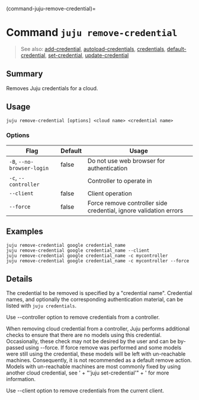(command-juju-remove-credential)=
# Command `juju remove-credential`
> See also: [add-credential](#add-credential), [autoload-credentials](#autoload-credentials), [credentials](#credentials), [default-credential](#default-credential), [set-credential](#set-credential), [update-credential](#update-credential)

## Summary
Removes Juju credentials for a cloud.

## Usage
```juju remove-credential [options] <cloud name> <credential name>```

### Options
| Flag | Default | Usage |
| --- | --- | --- |
| `-B`, `--no-browser-login` | false | Do not use web browser for authentication |
| `-c`, `--controller` |  | Controller to operate in |
| `--client` | false | Client operation |
| `--force` | false | Force remove controller side credential, ignore validation errors |

## Examples

    juju remove-credential google credential_name
    juju remove-credential google credential_name --client
    juju remove-credential google credential_name -c mycontroller
    juju remove-credential google credential_name -c mycontroller --force



## Details
The credential to be removed is specified by a "credential name".
Credential names, and optionally the corresponding authentication
material, can be listed with `juju credentials`.

Use --controller option to remove credentials from a controller. 

When removing cloud credential from a controller, Juju performs additional
checks to ensure that there are no models using this credential.
Occasionally, these check may not be desired by the user and can be by-passed using --force. 
If force remove was performed and some models were still using the credential, these models 
will be left with un-reachable machines.
Consequently, it is not recommended as a default remove action.
Models with un-reachable machines are most commonly fixed by using another cloud credential, 
see ' + "'juju set-credential'" + ' for more information.


Use --client option to remove credentials from the current client.